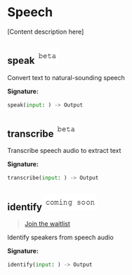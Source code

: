 # Speech

\[Content description here\]

## speak ![beta](../.gitbook/assets/beta-text.png)

Convert text to natural-sounding speech

**Signature:**

```python
speak(input: ) -> Output
```

## transcribe ![beta](../.gitbook/assets/beta-text.png)

Transcribe speech audio to extract text

**Signature:**

```python
transcribe(input: ) -> Output
```

## identify ![coming-soon](../.gitbook/assets/coming-soon-text.png)

> [Join the waitlist](http://fill-this-form)

Identify speakers from speech audio

**Signature:**

```python
identify(input: ) -> Output
```

